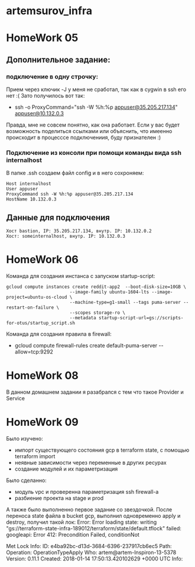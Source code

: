 # artemsurov_infra
# HomeWork 05
## Дополнительное задание:
### подключение в одну строчку:
Прием через ключик -J у меня не сработал, так как в cygwin в ssh его нет :(
Зато получилось вот так:
+ ssh -o ProxyCommand="ssh -W %h:%p appuser@35.205.217.134" appuser@10.132.0.3

Правда, мне не совсем понятно, как она работает. Если у вас будет возможность поделиться ссылками или объяснить, что имеенно происходит в процесссе подключениия, буду признателен :)

### Подключение из консоли при помощи команды вида ssh internalhost
В папке .ssh создаем файл config и в него сохроняем:
```
Host internalhost
User appuser
ProxyCommand ssh -W %h:%p appuser@35.205.217.134
HostName 10.132.0.3
```

## Данные для подключения
```
Хост bastion, IP: 35.205.217.134, внутр. IP: 10.132.0.2
Хост: someinternalhost, внутр. IP: 10.132.0.3
```
# HomeWork 06


Команда для создания инстанса с запуском startup-script:
```
gcloud compute instances create reddit-app2  --boot-disk-size=10GB \
                        --image-family ubuntu-1604-lts --image-project=ubuntu-os-cloud \
                        --machine-type=g1-small --tags puma-server --restart-on-failure \
                        --scopes storage-ro \
                        --metadata startup-script-url=gs://scripts-for-otus/startup_script.sh
```

Команда для создания правила в firewall:
+ gcloud compute firewall-rules create default-puma-server --allow=tcp:9292

# HomeWork 08

В данном домашнем задании я разабрался с тем что такое Provider и Service 

# HomeWork 09
Было изучено:
 + импорт существующего состояния gcp в terraform state, с помощью terraform import
 + неявные зависимости через переменные в других ресурах
 + создание модулей и их параметризация

Было сделанно:
 + модуль vpc и проверенна параметризация ssh firewall-a
 + разбиение проекта на stage и prod

А также было выполненно первое задание со звездочкой.
После переноса state файла в bucket gcp, выполнил одновременно apply и destroy, получил такой лок:
Error: Error loading state: writing "gs://terraform-state-infra-189012/terraform/state/default.tflock" failed: googleapi: Error 412: Precondition Failed, conditionNot

Met
Lock Info:
  ID:        e4ba92bc-d13d-3684-6396-237917cb6ec5
  Path:
  Operation: OperationTypeApply
  Who:       artem@artem-Inspiron-13-5378
  Version:   0.11.1
  Created:   2018-01-14 17:50:13.420102629 +0000 UTC
  Info:
